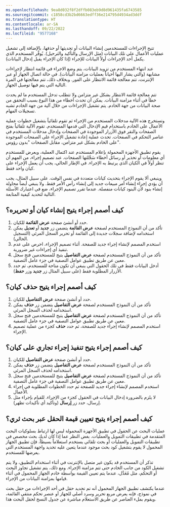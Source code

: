 ```yaml
---
ms.openlocfilehash: 9ea8d032f8f2dffb083eb9d8d961435fa6743585
ms.sourcegitcommit: c1858cd3b2bd6663edff36e214795d4934ad3ddf
ms.translationtype: HT
ms.contentlocale: ar-SA
ms.lasthandoff: 09/22/2022
ms.locfileid: "9577168"
---
```

تتيح الإجراءات للمستخدمين إنشاء البيانات أو تحديثها أو حذفها، بالإضافة إلى تشغيل عمليات الأعمال علي تلك البيانات (مثل الإرسال والتأكيد والترحيل). يُوفِّر المستخدم الذي يكمل أحد الإجراءات أولاً البيانات للإجراء (إذا كان الإجراء يقبل إدخال البيانات). 

عند انتهاء المستخدم من تزويد البيانات، يتم وضع الاجراء في قائمة انتظار لإجراءات مشابهة (والتي يشار اليها أحياناً بعمليات مزامنة البيانات). في حالة اتصال الجهاز أو عبر الإنترنت، تتم معالجة قائمة الانتظار على الفور. وبخلاف ذلك، تتم معالجتها في المرة التالية التي يتم فيها توصيل الجهاز. 

تتم معالجة قائمة الانتظار بشكل غير متزامن ولا تتطلب تدخل المستخدم ما لم يحدث خطأ في أثناء مزامنة البيانات. يمكن أن تحدث أخطاء من هذا النوع بسبب التحقق من صحة البيانات من جهة الخادم. يتم تشغيل الإجراءات من خلال آلية من جهة الخادم تشبه تسجيلات المهام.
 
وتستخرج هذه الآلية مدخلات المستخدم من الإجراء ثم تقوم تلقائياً بتشغيل خطوات عملية الأعمال على الخادم باستخدام قيم الإدخال التي قدمها المستخدم. تقوم الآلية تلقائياً بفتح الصفحات والنقر فوق الأزرار الموجودة في الصفحات وإدخال مدخلات المستخدم في عناصر التحكم في الصفحات. تحدث عملية إعادة تشغيل الإجراء على الصفحات الموجودة على الخادم بشكل غير متزامن، مقابل الصفحات "بدون رؤوس". 

يقوم تطبيق الأجهزة المحمولة بإعلام المستخدم عند اكتمال العملية، ويعرض للمستخدم أي معلومات أو تحذير أو رسائل أخطاء سَجَّلتها الصفحات. عند تصميم إجراء، من المهم أن تنظر أولاً في الكيان الذي يرتبط به الإجراء. في الإطار الحالي، يجب أن يعمل الإجراء على كيان واحد فقط. 

وينبغي ألا يقوم الإجراء بتحديث كيانات متعددة في نفس الوقت. على سبيل المثال، يجب أن يؤدي إجراء إنشاء أمر مبيعات جديد إلى إنشاء رأس الأمر فقط. ولا ينبغي أيضاً محاولة إنشاء بنود لأن البنود كيانات منفصلة. عندما تقرر تصميم الإجراء، ضع في اعتبارك الأسئلة التالية لتحديد كيفية المتابعة.

## <a name="how-do-i-design-an-action-that-enables-an-entity-to-be-created-or-edited"></a>كيف أصمم إجراء يتيح إنشاء كيان أو تحريره؟
1.  حدد أو أنشئ صفحة **عرض القائمة** للكيان.
2.  تأكد من أن النموذج المستخدم لصفحة **عرض القائمة** يتضمن زر **جديد** أو **تعديل** يمكن استخدامه لإضافة سجلات جديدة إلى القائمة أو تحرير السجل المرئي (التسجيل الحالي). 
3.  استخدم المصمم لإنشاء إجراء جديد للصفحة. أثناء تصميم الإجراء، احرص على عدم تنفيذ أي إجراءات غير ضرورية. 
4.  تأكد من أن النموذج المستخدم لصفحة **عرض التفاصيل** يتيح للمستخدمين فتح سجل معين عن طريق تطبيق عوامل التصفية في جزء عامل التصفية.
5.  أدخل البيانات فقط في تلك الحقول التي ينبغي أن تكون متاحة للمستخدم، ثم حدد الأزرار المطلوبة فقط (على سبيل المثال زر **جديد** وزر **حفظ**).

## <a name="how-do-i-design-an-action-that-enables-an-entity-to-be-deleted"></a>كيف أصمم إجراء يتيح حذف كيان؟
1.  حدد أو أنشئ صفحة **عرض التفاصيل** للكيان.
2.  تأكد من أن النموذج المستخدم لصفحة **عرض التفاصيل** يتضمن زر **حذف** يمكن استخدامه لحذف السجل المرئي.
3.  تأكد من أن النموذج المستخدم لصفحة **عرض التفاصيل** يتيح للمستخدمين فتح سجل معين عن طريق تطبيق عوامل التصفية في جزء عامل التصفية.
4.  استخدم المصمم لإنشاء إجراء جديد للصفحة، ثم حدد **حذف** كجزء من عملية تصميم الإجراء.

## <a name="how-do-i-design-an-action-that-enables-a-business-action-to-be-performed-on-an-entity"></a>كيف أصمم إجراء يتيح تنفيذ إجراء تجاري على كيان؟
1.  حدد أو أنشئ صفحة **عرض التفاصيل** للكيان.
2.  تأكد من أن النموذج المستخدم لصفحة **عرض التفاصيل** يتضمن زر **حذف** يمكن استخدامه لحذف السجل المرئي.
3.  تأكد من أن النموذج المستخدم لصفحة **عرض التفاصيل** يتيح للمستخدمين فتح سجل معين عن طريق تطبيق عوامل التصفية في جزء عامل التصفية.
4.  استخدم المصمم لإنشاء إجراء جديد للصفحة ثم حدد الخطوات المطلوبة في إجراء الأعمال. 
5.  لا يلزم بالضرورة إدخال البيانات في الحقول كجزء من الإجراء. للقيام بإجراء مثل إرسال، حدد زر **إرسال** (وتأكيد أي تأكيدات تظهر).

## <a name="how-do-i-design-an-action-that-enables-a-field-value-to-be-set-via-a-rich-look-up"></a>كيف أصمم إجراء يتيح تعيين قيمة الحقل عبر بحث ثري؟

عمليات البحث عن الحقول في تطبيق الأجهزة المحمولة ليس لها ارتباط بسلوكيات البحث المتقدمة في تطبيقات التمويل والعمليات. بغض النظر عما إذا كان لديك بحث مخصص في تطبيقات التمويل والعمليات أو بحث تلقائي يستخدم استعلاماً بسيطاً، فإن تطبيق الجهاز المحمول لا يقوم بتشغيل كود بحث موجود عندما يتعين عليه تحديد واجهة المستخدم التي يعرضها للمستخدم. 

تذكر أن المستخدم قد يكون غير متصل بالإنترنت في أثناء استخدام التطبيق، ولا يتم تشغيل الكود من جانب الخادم حتى تتم مزامنة الإجراء. ومع ذلك، يتم تشغيل تجاوز البحث أو التحكم، مثل مُعَدَّل، عندما يتم تعيين القيمة بواسطة خادم الجهاز المحمول في أثناء قيامها بمزامنة البيانات من الإجراء. 

عندما يكتشف تطبيق الجهاز المحمول أنه تم تحديد حقل في أحد الإجراءات من حقل بحث في نموذج، فإنه يعرض مربع تحرير وسرد أصلي للجهاز أو عنصر تحكم منتقي القائمة، ويقوم بملء العناصر عن طريق الاستعلام مباشرة عن جدول النسخ لحقل البحث هذا. 

 
